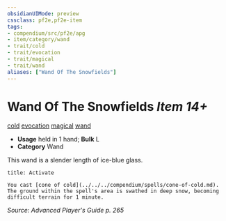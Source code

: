 ```yaml
---
obsidianUIMode: preview
cssclass: pf2e,pf2e-item
tags:
- compendium/src/pf2e/apg
- item/category/wand
- trait/cold
- trait/evocation
- trait/magical
- trait/wand
aliases: ["Wand Of The Snowfields"]
---
```

# Wand Of The Snowfields *Item 14+*  
[cold](../../../rules/traits/cold.md)  [evocation](../../../rules/traits/evocation.md)  [magical](../../../rules/traits/magical.md)  [wand](../../../rules/traits/wand.md)  

- **Usage** held in 1 hand; **Bulk** L
- **Category** Wand

This wand is a slender length of ice-blue glass.

```ad-embed-ability
title: Activate

You cast [cone of cold](../../../compendium/spells/cone-of-cold.md). The ground within the spell's area is swathed in deep snow, becoming difficult terrain for 1 minute.
```

*Source: Advanced Player's Guide p. 265*
